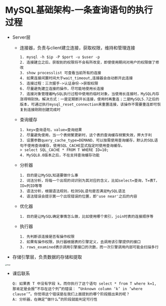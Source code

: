 # MySQL基础架构-一条查询语句的执行过程

- Server层

  - 连接器，负责与client建立连接，获取权限，维持和管理连接

    ```
    1. mysql -h $ip -P $port -u $user -p
    2. 连接建立之后，获取到的权限将不会有所改变，即使使用期间对用户的权限做了修改
    3. show processlist 可查看当前所有的连接
    4. 如果连接闲置时间大于wait_timeout,连接器会自动断开此连接
    5. 连接过程：三次握手->认证身份->获取权限
    6. 尽量避免建立连接的操作，尽可能地使用长连接
    7. 连接对象管理着MySQL执行过程中使用的临时对象，当使用长连接时，MySQL内存涨得特别快。解决方式：一是定期断开长连接，使用时再重连；二是MySQL5.7之后的版本，可通过执行mysql_reset_connection来重置连接，该操作不需要重连即可恢复到连接刚刚创建完成时
    ```

  - 查询缓存

    ```
    1. key=查询语句，value=查询结果
    2. 尽量避免使用，当一个表频繁更新时，这个表的查询缓存频繁失效，弊大于利
    3. 设置参数query_cache_type=DEMAND，可以按需使用查询缓存，默认的SQL语句不使用查询缓存，使用SQL_CACHE显式指定时使用查询缓存。
    > select SQL_CACHE * FROM T WHERE ID=10;
    4. MySQL8.0版本之后，不在支持查询缓存功能
    ```

  - 分析器

    ```
    1. 目的是让MySQL知道要做什么事
    2. 词法分析，将每一个出现的词识别为其对应的含义，比如select=查询，T=表T，ID=列ID等等
    3. 语法分析，根据语法规则，检测SQL语句是否满足MySQL语法
    4. 语法错误会提示第一个出现错误的位置，即'use near'之后的内容
    ```

  - 优化器

    ```
    1. 目的是让MySQL确定事情怎么做，比如使用哪个索引，join时表的连接顺序等
    ```

  - 执行器

    ```
    1. 先判断该连接是否有操作权限
    2. 如果有操作权限，执行器根据表的引擎定义，去调用该引擎提供的接口
    3. rows_examined表示调用引擎接口的次数，而一次引擎调用内部可能会扫描多行
    ```

- 存储引擎层，负责数据的存储和提取

<img src="https://static001.geekbang.org/resource/image/0d/d9/0d2070e8f84c4801adbfa03bda1f98d9.png" alt="image" style="zoom:30%;" />

- 课后联系

  ```
  Q: 如果表 T 中没有字段 k，而你执行了这个语句 select * from T where k=1, 那肯定是会报“不存在这个列”的错误： “Unknown column ‘k’ in ‘where clause’”。你觉得这个错误是在我们上面提到的哪个阶段报出来的呢？
  A: 分析器，在确定“做什么”的阶段就能判定可行性
  ```

  